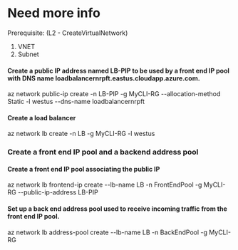 # Need more info

Prerequisite: (L2 - CreateVirtualNetwork)

1. VNET 
2. Subnet


#### Create a public IP address named LB-PIP to be used by a front end IP pool with DNS name loadbalancernrpft.eastus.cloudapp.azure.com.
az network public-ip create -n LB-PIP -g MyCLI-RG --allocation-method Static -l westus --dns-name loadbalancernrpft

#### Create a load balancer
az network lb create -n LB -g MyCLI-RG -l westus

### Create a front end IP pool and a backend address pool

#### Create a front end IP pool associating the public IP
az network lb frontend-ip create --lb-name LB -n FrontEndPool -g MyCLI-RG --public-ip-address LB-PIP

#### Set up a back end address pool used to receive incoming traffic from the front end IP pool.
az network lb address-pool create --lb-name LB -n BackEndPool -g MyCLI-RG